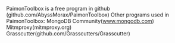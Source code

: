 PaimonToolbox is a free program in github
(github.com/AbyssMorax/PaimonToolbox)
Other programs used in PaimonToolbox:
MongoDB Community(www.mongodb.com)
Mitmproxy(mitmproxy.org)
Grasscutter(github.com/Grasscutters/Grasscutter)
